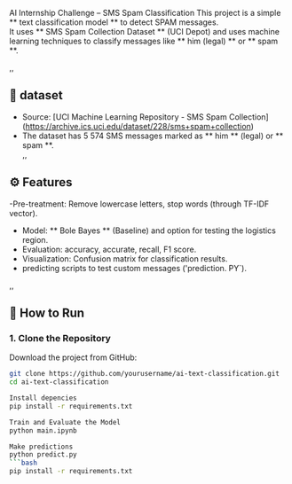 AI Internship Challenge – SMS Spam Classification
This project is a simple ** text classification model ** to detect SPAM messages.  
It uses ** SMS Spam Collection Dataset ** (UCI Depot) and uses machine learning techniques to classify messages like ** him (legal) ** or ** spam **.

,,

## 📂 dataset
- Source: [UCI Machine Learning Repository - SMS Spam Collection] (https://archive.ics.uci.edu/dataset/228/sms+spam+collection)  
- The dataset has 5 574 SMS messages marked as ** him ** (legal) or ** spam **.  
,,

## ⚙ Features
-Pre-treatment: Remove lowercase letters, stop words (through TF-IDF vector).
- Model: ** Bole Bayes ** (Baseline) and option for testing the logistics region.
- Evaluation: accuracy, accurate, recall, F1 score.
- Visualization: Confusion matrix for classification results.
- predicting scripts to test custom messages ('prediction. PY`).

,,

## 🚀 How to Run
### 1. Clone the Repository  
Download the project from GitHub:  
```bash
git clone https://github.com/yourusername/ai-text-classification.git
cd ai-text-classification

Install depencies
pip install -r requirements.txt

Train and Evaluate the Model
python main.ipynb

Make predictions
python predict.py
```bash
pip install -r requirements.txt
